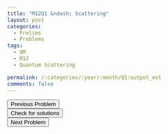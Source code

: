 ```yaml
---
title: "M12Q1 &ndash; Scattering"
layout: post
categories:
  - Prelims
  - Problems
tags:
  - QM
  - M12
  - Quantum Scattering

permalink: /:categories/:year/:month/Q1:output_ext
comments: false
---
```

<object data="2012M1Q.pdf" type="application/pdf" width="100%" height="500"></object>

<div class='navbar'>
	<div float='left'><button onclick="window.location='E3.html'" >Previous Problem</button></div>
	<div float='center'><button onclick="window.location='https://princetonprelim.com/prelim/28/'">Check for solutions</button></div>
	<div float='right'><button onclick="window.location='Q2.html'" > Next Problem</button></div>
</div>
